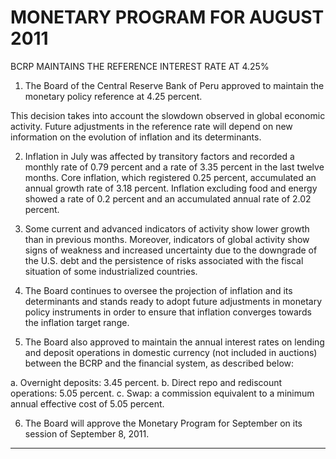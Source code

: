 # MONETARY PROGRAM FOR AUGUST 2011
 BCRP MAINTAINS THE REFERENCE INTEREST RATE AT 4.25%

1. The Board of the Central Reserve Bank of Peru approved to maintain the monetary
policy reference at 4.25 percent.

This decision takes into account the slowdown observed in global economic activity.
Future adjustments in the reference rate will depend on new information on the evolution
of inflation and its determinants.

2. Inflation in July was affected by transitory factors and recorded a monthly rate of 0.79
percent and a rate of 3.35 percent in the last twelve months. Core inflation, which
registered 0.25 percent, accumulated an annual growth rate of 3.18 percent. Inflation
excluding food and energy showed a rate of 0.2 percent and an accumulated annual
rate of 2.02 percent.

3. Some current and advanced indicators of activity show lower growth than in previous
months. Moreover, indicators of global activity show signs of weakness and increased
uncertainty due to the downgrade of the U.S. debt and the persistence of risks
associated with the fiscal situation of some industrialized countries.

4. The Board continues to oversee the projection of inflation and its determinants and
stands ready to adopt future adjustments in monetary policy instruments in order to
ensure that inflation converges towards the inflation target range.

5. The Board also approved to maintain the annual interest rates on lending and deposit
operations in domestic currency (not included in auctions) between the BCRP and the
financial system, as described below:

a. Overnight deposits: 3.45 percent.
b.  Direct repo and rediscount operations: 5.05 percent.
c. Swap: a commission equivalent to a minimum annual effective cost of 5.05
percent.

6. The Board will approve the Monetary Program for September on its session of
September 8, 2011.


-----

